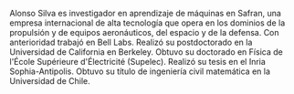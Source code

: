 Alonso Silva es investigador en aprendizaje de máquinas en Safran, una empresa internacional de alta tecnología que opera en los dominios de la propulsión y de equipos aeronáuticos, del espacio y de la defensa. Con anterioridad trabajó en Bell Labs. Realizó su postdoctorado en la Universidad de California en Berkeley. Obtuvo su doctorado en Física de l'École Supérieure d'Électricité (Supelec). Realizó su tesis en el Inria Sophia-Antipolis. Obtuvo su título de ingeniería civil matemática en la Universidad de Chile.